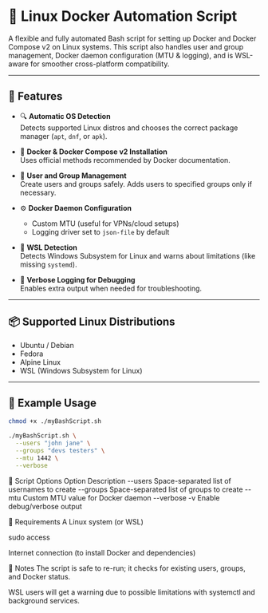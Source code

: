 # 🚀 Linux Docker Automation Script

A flexible and fully automated Bash script for setting up Docker and Docker Compose v2 on Linux systems. This script also handles user and group management, Docker daemon configuration (MTU & logging), and is WSL-aware for smoother cross-platform compatibility.

---

## 🎯 Features

- 🔍 **Automatic OS Detection**  
  Detects supported Linux distros and chooses the correct package manager (`apt`, `dnf`, or `apk`).

- 🐳 **Docker & Docker Compose v2 Installation**  
  Uses official methods recommended by Docker documentation.

- 👤 **User and Group Management**  
  Create users and groups safely. Adds users to specified groups only if necessary.

- ⚙️ **Docker Daemon Configuration**  
  - Custom MTU (useful for VPNs/cloud setups)  
  - Logging driver set to `json-file` by default

- 🧠 **WSL Detection**  
  Detects Windows Subsystem for Linux and warns about limitations (like missing `systemd`).

- 📢 **Verbose Logging for Debugging**  
  Enables extra output when needed for troubleshooting.

---

## 📦 Supported Linux Distributions

- Ubuntu / Debian
- Fedora
- Alpine Linux
- WSL (Windows Subsystem for Linux)

---

## 🧪 Example Usage

```bash
chmod +x ./myBashScript.sh

./myBashScript.sh \
  --users "john jane" \
  --groups "devs testers" \
  --mtu 1442 \
  --verbose
```

🧰 Script Options
Option	Description
--users	Space-separated list of usernames to create
--groups	Space-separated list of groups to create
--mtu	Custom MTU value for Docker daemon
--verbose -v	Enable debug/verbose output

🛑 Requirements
A Linux system (or WSL)

sudo access

Internet connection (to install Docker and dependencies)

📌 Notes
The script is safe to re-run; it checks for existing users, groups, and Docker status.

WSL users will get a warning due to possible limitations with systemctl and background services.

